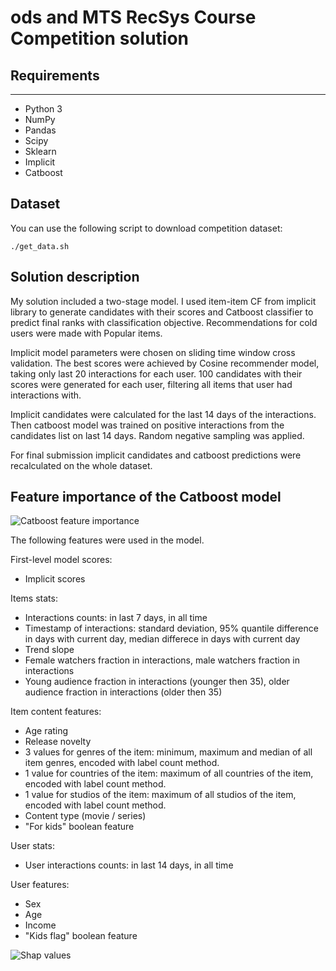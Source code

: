 # ods and MTS RecSys Course Competition solution

## Requirements
--------
- Python 3
- NumPy
- Pandas
- Scipy
- Sklearn
- Implicit
- Catboost

## Dataset
You can use the following script to download competition dataset:
```
./get_data.sh
```
## Solution description
My solution included a two-stage model. I used item-item CF from implicit library to generate candidates with their scores and Catboost classifier to predict final ranks with classification objective. Recommendations for cold users were made with Popular items.

Implicit model parameters were chosen on sliding time window cross validation. The best scores were achieved by Cosine recommender model, taking only last 20 interactions for each user. 100 candidates with their scores were generated for each user, filtering all items that user had interactions with.

Implicit candidates were calculated for the last 14 days of the interactions. Then catboost model was trained on positive interactions from the candidates list on last 14 days. Random negative sampling was applied.

For final submission implicit candidates and catboost predictions were recalculated on the whole dataset.

## Feature importance of the Catboost model
![Catboost feature importance](https://github.com/blondered/ods_MTS_RecSys_Challenge_solution/blob/94aa9527850b738de36f7faf89c5201b6c104845/pics/feature_importance.png)

The following features were used in the model.

First-level model scores:
- Implicit scores

Items stats:
- Interactions counts: in last 7 days, in all time
- Timestamp of interactions: standard deviation, 95% quantile difference in days with current day, median differece in days with current day
- Trend slope
- Female watchers fraction in interactions, male watchers fraction in interactions
- Young audience fraction in interactions (younger then 35), older audience fraction in interactions (older then 35)

Item content features:
- Age rating
- Release novelty
- 3 values for genres of the item: minimum, maximum and median of all item genres, encoded with label count method.
- 1 value for countries of the item: maximum of all countries of the item, encoded with label count method.
- 1 value for studios of the item: maximum of all studios of the item, encoded with label count method.
- Content type (movie / series)
- "For kids" boolean feature

User stats:
- User interactions counts: in last 14 days, in all time

User features:
- Sex
- Age
- Income
- "Kids flag" boolean feature

![Shap values](https://github.com/blondered/ods_MTS_RecSys_Challenge_solution/blob/63a4ef4968c0bca35ecedacde436e00507c6d6aa/pics/shap_values.png)
